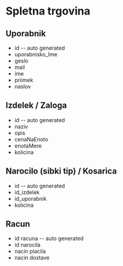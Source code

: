 # Spletna trgovina

## Uporabnik

- id              -- auto generated
- uporabnisko_Ime
- geslo
- mail
- ime
- priimek
- naslov

## Izdelek / Zaloga

- id              -- auto generated
- naziv
- opis
- cenaNaEnoto
- enotaMere
- kolicina

## Narocilo (sibki tip) / Kosarica

- id              -- auto generated
- id_izdelek
- id_uporabnik
- kolicina

## Racun

- id racuna       -- auto generated
- id narocila
- nacin placila
- nacin dostave